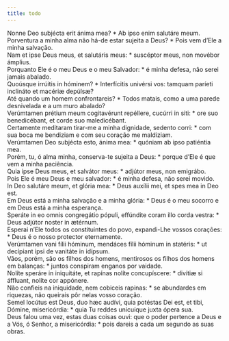 ```yaml
---
title: todo
---
```

<div class="dropcap text-justify">Nonne Deo subjécta erit ánima mea? * Ab ipso enim salutáre meum.</div>
<div class="dropcap text-justify">Porventura a minha alma não há-de estar sujeita a Deus? * Pois vem d’Ele a minha salvação.</div>
<div class="text-justify">Nam et ipse Deus meus, et salutáris meus: * suscéptor meus, non movébor ámplius.</div>
<div class="text-justify">Porquanto Ele é o meu Deus e o meu Salvador: * é minha defesa, não serei jamais abalado.</div>
<div class="text-justify">Quoúsque irrúitis in hóminem? * Interfícitis univérsi vos: tamquam paríeti inclináto et macériæ depúlsæ?</div>
<div class="text-justify">Até quando um homem confrontareis? * Todos matais, como a uma parede desnivelada e a um muro abalado?</div>
<div class="text-justify">Verúmtamen prétium meum cogitavérunt repéllere, cucúrri in siti: * ore suo benedicébant, et corde suo maledicébant.</div>
<div class="text-justify">Certamente meditaram tirar-me a minha dignidade, sedento corri: * com sua boca me bendiziam e com seu coração me maldiziam.</div>
<div class="text-justify">Verúmtamen Deo subjécta esto, ánima mea: * quóniam ab ipso patiéntia mea.</div>
<div class="text-justify">Porém, tu, ó alma minha, conserva-te sujeita a Deus: * porque d’Ele é que vem a minha paciência.</div>
<div class="text-justify">Quia ipse Deus meus, et salvátor meus: * adjútor meus, non emigrábo.</div>
<div class="text-justify">Pois Ele é meu Deus e meu salvador: * é minha defesa, não serei movido.</div>
<div class="text-justify">In Deo salutáre meum, et glória mea: * Deus auxílii mei, et spes mea in Deo est.</div>
<div class="text-justify">Em Deus está a minha salvação e a minha glória: * Deus é o meu socorro e em Deus está a minha esperança.</div>
<div class="text-justify">Speráte in eo omnis congregátio pópuli, effúndite coram illo corda vestra: * Deus adjútor noster in ætérnum.</div>
<div class="text-justify">Esperai n’Ele todos os constituintes do povo, expandi-Lhe vossos corações: * Deus é o nosso protector eternamente.</div>
<div class="text-justify">Verúmtamen vani fílii hóminum, mendáces fílii hóminum in statéris: * ut decípiant ipsi de vanitáte in idípsum.</div>
<div class="text-justify">Vãos, porém, são os filhos dos homens, mentirosos os filhos dos homens em balanças: * juntos conspiram enganos por vaidade.</div>
<div class="text-justify">Nolíte speráre in iniquitáte, et rapínas nolíte concupíscere: * divítiæ si áffluant, nolíte cor appónere.</div>
<div class="text-justify">Não confieis na iniquidade, nem cobiceis rapinas: * se abundardes em riquezas, não queirais pôr nelas vosso coração.</div>
<div class="text-justify">Semel locútus est Deus, duo hæc audívi, quia potéstas Dei est, et tibi, Dómine, misericórdia: * quia Tu reddes unicuíque juxta ópera sua.</div>
<div class="text-justify">Deus falou uma vez, estas duas coisas ouvi: que o poder pertence a Deus e a Vós, ó Senhor, a misericórdia: * pois dareis a cada um segundo as suas obras.</div>
